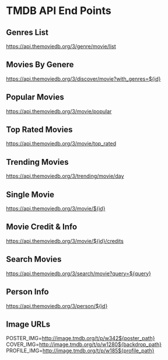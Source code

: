 # TMDB API End Points

## Genres List
https://api.themoviedb.org/3/genre/movie/list

## Movies By Genere
https://api.themoviedb.org/3/discover/movie?with_genres=${id}

## Popular Movies
https://api.themoviedb.org/3/movie/popular

## Top Rated Movies
https://api.themoviedb.org/3/movie/top_rated

## Trending Movies
https://api.themoviedb.org/3/trending/movie/day

## Single Movie
https://api.themoviedb.org/3/movie/${id}

## Movie Credit & Info
https://api.themoviedb.org/3/movie/${id}/credits

## Search Movies
https://api.themoviedb.org/3/search/movie?query=${query}

## Person Info
https://api.themoviedb.org/3/person/${id}

## Image URLs
POSTER_IMG=http://image.tmdb.org/t/p/w342${poster_path}
COVER_IMG=http://image.tmdb.org/t/p/w1280${backdrop_path}
PROFILE_IMG=http://image.tmdb.org/t/p/w185${profile_path}